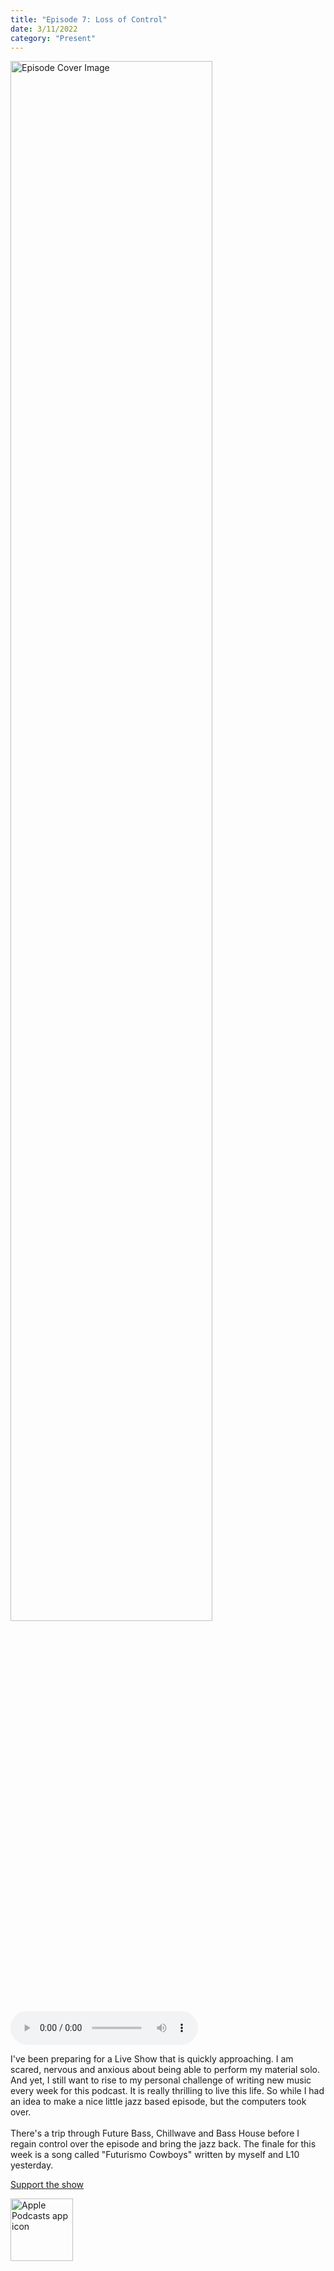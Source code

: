 ```yaml
---
title: "Episode 7: Loss of Control"
date: 3/11/2022
category: "Present"
---
```

<img src="https://artwork.captivate.fm/cbd4e501-bd28-4112-8635-9b58d527d493/60854458c4d1acdf4e1c2f79c4137142d85d78e379bdafbd69bd34c85f5819ad.jpg" alt="Episode Cover Image" width=80%/>
<audio controls>
  <source src="https://podcasts.captivate.fm/media/638c7349-0468-4cdd-9c97-1fcdeb34ad55/10234066-episode-7-loss-of-control.mp3" type="audio/mpeg">
  Your browser does not support the audio element.
</audio>

<p>I&apos;ve been preparing for a Live Show that is quickly approaching. I am scared, nervous and anxious about being able to perform my material solo. And yet, I still want to rise to my personal challenge of writing new music every week for this podcast. It is really thrilling to live this life. So while I had an idea to make a nice little jazz based episode, but the computers took over. <br/><br/>There&apos;s a trip through Future Bass, Chillwave and Bass House before I regain control over the episode and bring the jazz back. The finale for this week is a song called &quot;Futurismo Cowboys&quot; written by myself and L10 yesterday. </p><a rel="payment" href="https://www.paypal.com/donate/?hosted_button_id=WX3GRUK5BHJLS">Support the show</a>

<a href="https://podcasts.apple.com/us/podcast/living-room-music/id1608791560?tscg=30200&itsct=podcast_box_appicon&ls=1&mttnsubad=1608791560" style="display: inline-block;"><img src="https://toolbox.marketingtools.apple.com/api/v2/badges/app-icon-podcasts/standard/en-us" alt="Apple Podcasts app icon" style="width: 100px; height: 100px; vertical-align: middle; object-fit: contain;" /></a>
    